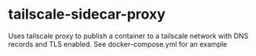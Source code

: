 # tailscale-sidecar-proxy

Uses tailscale proxy to publish a container to a tailscale network with DNS records and TLS enabled. See docker-compose.yml for an example

